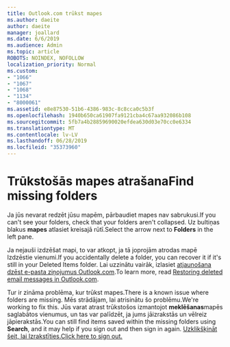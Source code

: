 ```yaml
---
title: Outlook.com trūkst mapes
ms.author: daeite
author: daeite
manager: joallard
ms.date: 6/6/2019
ms.audience: Admin
ms.topic: article
ROBOTS: NOINDEX, NOFOLLOW
localization_priority: Normal
ms.custom:
- "1066"
- "1067"
- "1068"
- "1134"
- "8000061"
ms.assetid: e8e87530-51b6-4386-983c-8c8cca0c5b3f
ms.openlocfilehash: 1940b650ca61907fa9121cba4c67aa932086b108
ms.sourcegitcommit: 5fb7a4b28859690020efdea630d03e70cc0e6334
ms.translationtype: MT
ms.contentlocale: lv-LV
ms.lasthandoff: 06/28/2019
ms.locfileid: "35373960"
---
```

# <a name="find-missing-folders"></a><span data-ttu-id="7401d-102">Trūkstošās mapes atrašana</span><span class="sxs-lookup"><span data-stu-id="7401d-102">Find missing folders</span></span>

<span data-ttu-id="7401d-103">Ja jūs nevarat redzēt jūsu mapēm, pārbaudiet mapes nav sabrukusi.</span><span class="sxs-lookup"><span data-stu-id="7401d-103">If you can't see your folders, check that your folders aren't collapsed.</span></span> <span data-ttu-id="7401d-104">Uz bultiņas blakus **mapes** atlasiet kreisajā rūtī.</span><span class="sxs-lookup"><span data-stu-id="7401d-104">Select the arrow next to **Folders** in the left pane.</span></span>
  
<span data-ttu-id="7401d-105">Ja nejauši izdzēšat mapi, to var atkopt, ja tā joprojām atrodas mapē Izdzēstie vienumi.</span><span class="sxs-lookup"><span data-stu-id="7401d-105">If you accidentally delete a folder, you can recover it if it's still in your Deleted Items folder.</span></span> <span data-ttu-id="7401d-106">Lai uzzinātu vairāk, izlasiet [atjaunošana dzēst e-pasta ziņojumus Outlook.com](https://support.office.com/article/cf06ab1b-ae0b-418c-a4d9-4e895f83ed50).</span><span class="sxs-lookup"><span data-stu-id="7401d-106">To learn more, read [Restoring deleted email messages in Outlook.com](https://support.office.com/article/cf06ab1b-ae0b-418c-a4d9-4e895f83ed50).</span></span>
  
<span data-ttu-id="7401d-107">Tur ir zināma problēma, kur trūkst mapes.</span><span class="sxs-lookup"><span data-stu-id="7401d-107">There is a known issue where folders are missing.</span></span> <span data-ttu-id="7401d-108">Mēs strādājam, lai atrisinātu šo problēmu.</span><span class="sxs-lookup"><span data-stu-id="7401d-108">We're working to fix this.</span></span> <span data-ttu-id="7401d-109">Jūs varat atrast trūkstošos izmantojot **meklēšanas**mapēs saglabātos vienumus, un tas var palīdzēt, ja jums jāizrakstās un vēlreiz jāpierakstās.</span><span class="sxs-lookup"><span data-stu-id="7401d-109">You can still find items saved within the missing folders using **Search**, and it may help if you sign out and then sign in again.</span></span> [<span data-ttu-id="7401d-110">Uzklikšķināt šeit, lai Izrakstīties.</span><span class="sxs-lookup"><span data-stu-id="7401d-110">Click here to sign out.</span></span>](https://login.live.com/logout.srf)
